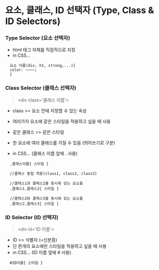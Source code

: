 # 요소, 클래스, ID 선택자 (Type, Class & ID Selectors)

### Type Selector (요소 선택자)

- html 태그 자체를 직접적으로 지칭
- in CSS...

```
  요소 이름(div, h1, strong,...){
  color: ~~~~;
  }
```

### Class Selector (클래스 선택자)

> \<div class='클래스 이름'\>

- class >> 요소 안에 지정할 수 있는 속성

- 여러가지 요소에 같은 스타일을 적용하고 싶을 때 사용
- 같은 클래스 >> 같은 스타일
- 한 요소에 여러 클래스를 가질 수 있음 (띄어쓰기로 구분)
- in CSS... (클래스 이름 앞에 . 사용)

```
  .클래스이름{ 스타일 }

  //클래스 중첩 적용(class1, class2, class3)

  //클래스1과 클래스2를 동시에 갖는 요소들
  .클래스1.클래스2{ 스타일 }

  //클래스2와 클래스3을 동시에 갖는 요소들
  .클래스2.클래스3{ 스타일 }
```

### ID Selector (ID 선택자)

> \<div id='ID 이름'\>

- ID >> 식별자 (=신분증)
- 단 한개의 요소에만 스타일을 적용하고 싶을 때 사용
- in CSS... (ID 이름 앞에 # 사용)

```
  #ID이름{ 스타일 }
```
